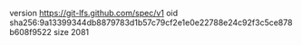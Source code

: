 version https://git-lfs.github.com/spec/v1
oid sha256:9a13399344db8879783d1b57c79cf2e1e0e22788e24c92f3c5ce878b608f9522
size 2081
